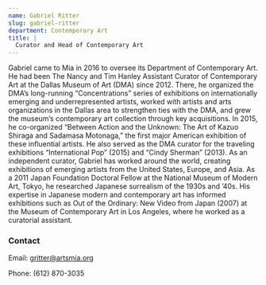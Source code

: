 ```yaml
---
name: Gabriel Ritter
slug: gabriel-ritter
department: Contemporary Art
title: |
  Curator and Head of Contemporary Art
---
```


Gabriel came to Mia in 2016 to oversee its Department of Contemporary Art. He had been The Nancy and Tim Hanley Assistant Curator of Contemporary Art at the Dallas Museum of Art (DMA) since 2012. There, he organized the DMA’s long-running “Concentrations” series of exhibitions on internationally emerging and underrepresented artists, worked with artists and arts organizations in the Dallas area to strengthen ties with the DMA, and grew the museum’s contemporary art collection through key acquisitions. In 2015, he co-organized “Between Action and the Unknown: The Art of Kazuo Shiraga and Sadamasa Motonaga,” the first major American exhibition of these influential artists. He also served as the DMA curator for the traveling exhibitions “International Pop” (2015) and “Cindy Sherman” (2013). As an independent curator, Gabriel has worked around the world, creating exhibitions of emerging artists from the United States, Europe, and Asia. As a 2011 Japan Foundation Doctoral Fellow at the National Museum of Modern Art, Tokyo, he researched Japanese surrealism of the 1930s and ’40s. His expertise in Japanese modern and contemporary art has informed exhibitions such as Out of the Ordinary: New Video from Japan (2007) at the Museum of Contemporary Art in Los Angeles, where he worked as a curatorial assistant.

### Contact

Email: [gritter@artsmia.org](mailto:gritter@artsmia.org)

Phone: (612) 870-3035
